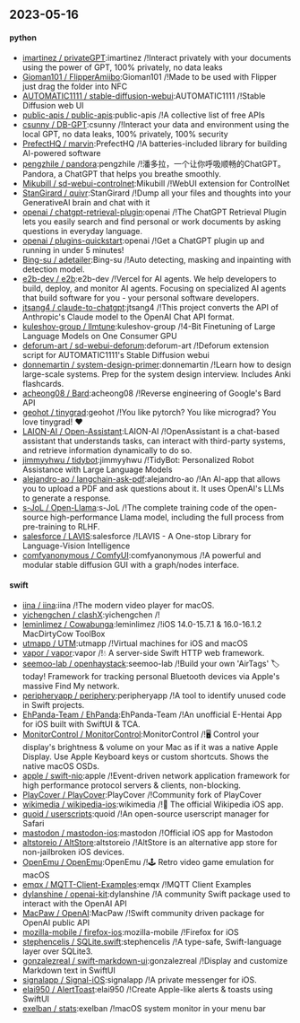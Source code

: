 ## 2023-05-16

#### python
* [imartinez / privateGPT](https://github.com/imartinez/privateGPT):imartinez /!Interact privately with your documents using the power of GPT, 100% privately, no data leaks
* [Gioman101 / FlipperAmiibo](https://github.com/Gioman101/FlipperAmiibo):Gioman101 /!Made to be used with Flipper just drag the folder into NFC
* [AUTOMATIC1111 / stable-diffusion-webui](https://github.com/AUTOMATIC1111/stable-diffusion-webui):AUTOMATIC1111 /!Stable Diffusion web UI
* [public-apis / public-apis](https://github.com/public-apis/public-apis):public-apis /!A collective list of free APIs
* [csunny / DB-GPT](https://github.com/csunny/DB-GPT):csunny /!Interact your data and environment using the local GPT, no data leaks, 100% privately, 100% security
* [PrefectHQ / marvin](https://github.com/PrefectHQ/marvin):PrefectHQ /!A batteries-included library for building AI-powered software
* [pengzhile / pandora](https://github.com/pengzhile/pandora):pengzhile /!潘多拉，一个让你呼吸顺畅的ChatGPT。Pandora, a ChatGPT that helps you breathe smoothly.
* [Mikubill / sd-webui-controlnet](https://github.com/Mikubill/sd-webui-controlnet):Mikubill /!WebUI extension for ControlNet
* [StanGirard / quivr](https://github.com/StanGirard/quivr):StanGirard /!Dump all your files and thoughts into your GenerativeAI brain and chat with it
* [openai / chatgpt-retrieval-plugin](https://github.com/openai/chatgpt-retrieval-plugin):openai /!The ChatGPT Retrieval Plugin lets you easily search and find personal or work documents by asking questions in everyday language.
* [openai / plugins-quickstart](https://github.com/openai/plugins-quickstart):openai /!Get a ChatGPT plugin up and running in under 5 minutes!
* [Bing-su / adetailer](https://github.com/Bing-su/adetailer):Bing-su /!Auto detecting, masking and inpainting with detection model.
* [e2b-dev / e2b](https://github.com/e2b-dev/e2b):e2b-dev /!Vercel for AI agents. We help developers to build, deploy, and monitor AI agents. Focusing on specialized AI agents that build software for you - your personal software developers.
* [jtsang4 / claude-to-chatgpt](https://github.com/jtsang4/claude-to-chatgpt):jtsang4 /!This project converts the API of Anthropic's Claude model to the OpenAI Chat API format.
* [kuleshov-group / llmtune](https://github.com/kuleshov-group/llmtune):kuleshov-group /!4-Bit Finetuning of Large Language Models on One Consumer GPU
* [deforum-art / sd-webui-deforum](https://github.com/deforum-art/sd-webui-deforum):deforum-art /!Deforum extension script for AUTOMATIC1111's Stable Diffusion webui
* [donnemartin / system-design-primer](https://github.com/donnemartin/system-design-primer):donnemartin /!Learn how to design large-scale systems. Prep for the system design interview. Includes Anki flashcards.
* [acheong08 / Bard](https://github.com/acheong08/Bard):acheong08 /!Reverse engineering of Google's Bard API
* [geohot / tinygrad](https://github.com/geohot/tinygrad):geohot /!You like pytorch? You like micrograd? You love tinygrad!
❤️
* [LAION-AI / Open-Assistant](https://github.com/LAION-AI/Open-Assistant):LAION-AI /!OpenAssistant is a chat-based assistant that understands tasks, can interact with third-party systems, and retrieve information dynamically to do so.
* [jimmyyhwu / tidybot](https://github.com/jimmyyhwu/tidybot):jimmyyhwu /!TidyBot: Personalized Robot Assistance with Large Language Models
* [alejandro-ao / langchain-ask-pdf](https://github.com/alejandro-ao/langchain-ask-pdf):alejandro-ao /!An AI-app that allows you to upload a PDF and ask questions about it. It uses OpenAI's LLMs to generate a response.
* [s-JoL / Open-Llama](https://github.com/s-JoL/Open-Llama):s-JoL /!The complete training code of the open-source high-performance Llama model, including the full process from pre-training to RLHF.
* [salesforce / LAVIS](https://github.com/salesforce/LAVIS):salesforce /!LAVIS - A One-stop Library for Language-Vision Intelligence
* [comfyanonymous / ComfyUI](https://github.com/comfyanonymous/ComfyUI):comfyanonymous /!A powerful and modular stable diffusion GUI with a graph/nodes interface.

#### swift
* [iina / iina](https://github.com/iina/iina):iina /!The modern video player for macOS.
* [yichengchen / clashX](https://github.com/yichengchen/clashX):yichengchen /!
* [leminlimez / Cowabunga](https://github.com/leminlimez/Cowabunga):leminlimez /!iOS 14.0-15.7.1 & 16.0-16.1.2 MacDirtyCow ToolBox
* [utmapp / UTM](https://github.com/utmapp/UTM):utmapp /!Virtual machines for iOS and macOS
* [vapor / vapor](https://github.com/vapor/vapor):vapor /!💧
A server-side Swift HTTP web framework.
* [seemoo-lab / openhaystack](https://github.com/seemoo-lab/openhaystack):seemoo-lab /!Build your own 'AirTags'
🏷
today! Framework for tracking personal Bluetooth devices via Apple's massive Find My network.
* [peripheryapp / periphery](https://github.com/peripheryapp/periphery):peripheryapp /!A tool to identify unused code in Swift projects.
* [EhPanda-Team / EhPanda](https://github.com/EhPanda-Team/EhPanda):EhPanda-Team /!An unofficial E-Hentai App for iOS built with SwiftUI & TCA.
* [MonitorControl / MonitorControl](https://github.com/MonitorControl/MonitorControl):MonitorControl /!🖥
Control your display's brightness & volume on your Mac as if it was a native Apple Display. Use Apple Keyboard keys or custom shortcuts. Shows the native macOS OSDs.
* [apple / swift-nio](https://github.com/apple/swift-nio):apple /!Event-driven network application framework for high performance protocol servers & clients, non-blocking.
* [PlayCover / PlayCover](https://github.com/PlayCover/PlayCover):PlayCover /!Community fork of PlayCover
* [wikimedia / wikipedia-ios](https://github.com/wikimedia/wikipedia-ios):wikimedia /!📱
The official Wikipedia iOS app.
* [quoid / userscripts](https://github.com/quoid/userscripts):quoid /!An open-source userscript manager for Safari
* [mastodon / mastodon-ios](https://github.com/mastodon/mastodon-ios):mastodon /!Official iOS app for Mastodon
* [altstoreio / AltStore](https://github.com/altstoreio/AltStore):altstoreio /!AltStore is an alternative app store for non-jailbroken iOS devices.
* [OpenEmu / OpenEmu](https://github.com/OpenEmu/OpenEmu):OpenEmu /!🕹
Retro video game emulation for macOS
* [emqx / MQTT-Client-Examples](https://github.com/emqx/MQTT-Client-Examples):emqx /!MQTT Client Examples
* [dylanshine / openai-kit](https://github.com/dylanshine/openai-kit):dylanshine /!A community Swift package used to interact with the OpenAI API
* [MacPaw / OpenAI](https://github.com/MacPaw/OpenAI):MacPaw /!Swift community driven package for OpenAI public API
* [mozilla-mobile / firefox-ios](https://github.com/mozilla-mobile/firefox-ios):mozilla-mobile /!Firefox for iOS
* [stephencelis / SQLite.swift](https://github.com/stephencelis/SQLite.swift):stephencelis /!A type-safe, Swift-language layer over SQLite3.
* [gonzalezreal / swift-markdown-ui](https://github.com/gonzalezreal/swift-markdown-ui):gonzalezreal /!Display and customize Markdown text in SwiftUI
* [signalapp / Signal-iOS](https://github.com/signalapp/Signal-iOS):signalapp /!A private messenger for iOS.
* [elai950 / AlertToast](https://github.com/elai950/AlertToast):elai950 /!Create Apple-like alerts & toasts using SwiftUI
* [exelban / stats](https://github.com/exelban/stats):exelban /!macOS system monitor in your menu bar

